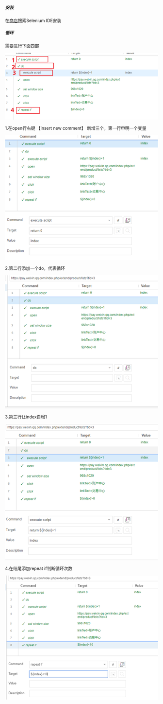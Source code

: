 ##### 安装

在[商店](https://chrome.google.com/webstore/category/extensions)搜索Selenium IDE安装

##### 循环

需要进行下面四部

![1697086720311](assets/1697086720311.png)

1.在open行右键 【insert new comment】 新增三个，第一行申明一个变量 

![1697086832447](assets/1697086832447.png)

2.第二行添加一个do，代表循环

![1697086880919](assets/1697086880919.png)

3.第三行让index自增1

![1697086924761](assets/1697086924761.png)

4.在结尾添加repeat if判断循环次数

![1697086981735](assets/1697086981735.png)

